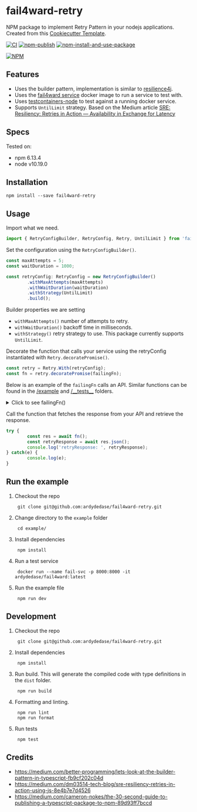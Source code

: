 # fail4ward-retry

NPM package to implement Retry Pattern in your nodejs applications. Created from this [Cookiecutter Template](https://github.com/ardydedase/cookiecutter-npm-package).

[![CI](https://github.com/ardydedase/fail4ward-retry/workflows/CI/badge.svg?branch=master)](https://github.com/ardydedase/fail4ward-retry/actions?query=workflow%3ACI) [![npm-publish](https://github.com/ardydedase/fail4ward-retry/workflows/npm-publish/badge.svg?branch=master)](https://github.com/ardydedase/fail4ward-retry/actions?query=workflow%3Anpm-publish) [![npm-install-and-use-package](https://github.com/ardydedase/fail4ward-retry/workflows/npm-install-and-use-package/badge.svg)](https://github.com/ardydedase/fail4ward-retry/actions?query=workflow%3Anpm-install-and-use-package)

[![NPM](https://nodei.co/npm/fail4ward-retry.png?downloads=true&downloadRank=true&stars=true)](https://nodei.co/npm/fail4ward-retry/)

## Features
- Uses the builder pattern, implementation is similar to [resilience4j](https://resilience4j.readme.io/).
- Uses the [fail4ward service](https://hub.docker.com/repository/docker/ardydedase/fail4ward) docker image to run a  service to test with.
- Uses [testcontainers-node](https://github.com/testcontainers/testcontainers-node) to test against a running docker service.
- Supports `UntilLimit` strategy. Based on the Medium article [SRE: Resiliency: Retries in Action — Availability in Exchange for Latency](https://medium.com/dm03514-tech-blog/sre-resiliency-retries-in-action-using-js-8e4b7e7d4526)

## Specs

Tested on:
- npm 6.13.4
- node v10.19.0

## Installation

```
npm install --save fail4ward-retry
```

## Usage

Import what we need.

```ts
import { RetryConfigBuilder, RetryConfig, Retry, UntilLimit } from 'fail4ward-retry';
```

Set the configuration using the `RetryConfigBuilder()`.

```ts
const maxAttempts = 5;
const waitDuration = 1000;

const retryConfig: RetryConfig = new RetryConfigBuilder()
        .withMaxAttempts(maxAttempts)
        .withWaitDuration(waitDuration)
        .withStrategy(UntilLimit)
        .build();
```

Builder properties we are setting

- `withMaxAttempts()` number of attempts to retry.
- `withWaitDuration()` backoff time in milliseconds.
- `withStrategy()` retry strategy to use. This package currently supports `UntilLimit`.

Decorate the function that calls your service using the retryConfig instantiated with `Retry.decoratePromise()`.

```ts
const retry = Retry.With(retryConfig);
const fn = retry.decoratePromise(failingFn);
```

Below is an example of the `failingFn` calls an API. Similar functions can be found in the [/example](/example) and [/\_\_tests\_\_](/__tests__) folders.
<details>
  <summary>Click to see failingFn()</summary>

```ts
async function failingFn() {
  const url = 'http://localhost:8000/error';
  try {
    const res = await fetch(url);
    const {status} = res;
    if (status === 500) {
      throw new Error('server error');
    }
    return res;
  } catch(e) {
    throw new Error(e);
  }
}
```
</details>


Call the function that fetches the response from your API and retrieve the response.

```ts
try {
        const res = await fn();
        const retryResponse = await res.json();
        console.log('retryResponse: ', retryResponse);
} catch(e) {
        console.log(e);
}
```

## Run the example

1. Checkout the repo

        git clone git@github.com:ardydedase/fail4ward-retry.git

1. Change directory to the `example` folder

        cd example/

1. Install dependencies

        npm install

1. Run a test service

        docker run --name fail-svc -p 8000:8000 -it ardydedase/fail4ward:latest

1. Run the example file

        npm run dev

## Development

1. Checkout the repo
        

        git clone git@github.com:ardydedase/fail4ward-retry.git

1. Install dependencies

        npm install

 
1. Run build. This will generate the compiled code with type definitions in the `dist` folder.

        npm run build

1. Formatting and linting.

        npm run lint
        npm run format

1. Run tests

        npm test

## Credits

- https://medium.com/better-programming/lets-look-at-the-builder-pattern-in-typescript-fb9cf202c04d
- https://medium.com/dm03514-tech-blog/sre-resiliency-retries-in-action-using-js-8e4b7e7d4526
- https://medium.com/cameron-nokes/the-30-second-guide-to-publishing-a-typescript-package-to-npm-89d93ff7bccd
